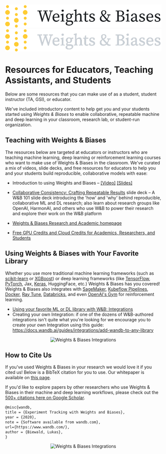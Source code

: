 <p align="center">
  <img src="https://github.com/wandb/wandb/blob/main/.github/wb-logo-lightbg.png#gh-light-mode-only" width="600" alt="Weights & Biases" />
  <img src="https://github.com/wandb/wandb/blob/main/.github/wb-logo-darkbg.png#gh-dark-mode-only" width="600" alt="Weights & Biases" />
</p>


# Resources for Educators, Teaching Assistants, and Students

Below are some resources that you can make use of as a student, student instructor (TA, GSI), or educator.


We've included introductory content to help get you and your students started using _Weights & Biases_ to enable collaborative, repeatable machine and deep learning in your classroom, research lab, or student-run organization.

## Teaching with Weights & Biases

The resources below are targeted at educators or instructors who are teaching machine learning, deep learning or reinforcement learning courses who want to make use of Weights & Biases in the classroom. We've curated a mix of videos, slide decks, and free resources for educators to help you and your students build reproducible, collaborative models with ease:

- Introduction to using Weights and Biases – [[Video]](https://www.youtube.com/watch?v=Se1HvbAM0O4) [[Slides]](https://docs.google.com/presentation/d/19Kh3EndlKfD_jGXqUaUiW_wsfn59PJY5KiRTQk3WkYA)

- [Collaborative Consistency: Crafting Repeatable Results](https://docs.google.com/presentation/d/13Zbn7_EOKtdNvl9m6W-yZLSR3rSI9QAaQDb84jmuG04/edit?usp=sharing) slide deck – A W&B 101 slide deck introducing the 'how' and 'why' behind reproducible, collaborative ML and DL research; also learn about research groups like OpenAI, HarmonAI, and others who use W&B to power their research and explore their work on the W&B platform
- [Weights & Biases Research and Academic homepage](https://wandb.ai/site/research?utm_source=edu_resources_github&utm_medium=repo&utm_campaign=q1_2023)
- [Free GPU Credits and Cloud Credits for Academics, Researchers, and Students](https://wandb.ai/andrea0/guides/reports/Cloud-Computing-Resources-for-Education--VmlldzozMjA1MTAx?utm_source=edu_resources_github&utm_medium=repo&utm_campaign=q1_2023)

## Using Weights & Biases with Your Favorite Library

Whether you use more traditional machine learning frameworks (such as [scikit-learn](https://docs.wandb.ai/guides/integrations/scikit?utm_source=edu_resources_github&utm_medium=repo&utm_campaign=q1_2023) or [XGBoost](https://docs.wandb.ai/guides/integrations/xgboost?utm_source=edu_resources_github&utm_medium=repo&utm_campaign=q1_2023)) or deep learning frameworks (like [TensorFlow](https://docs.wandb.ai/guides/integrations/tensorflow?utm_source=edu_resources_github&utm_medium=repo&utm_campaign=q1_2023), [PyTorch](https://docs.wandb.ai/guides/integrations/pytorch?utm_source=edu_resources_github&utm_medium=repo&utm_campaign=q1_2023), Jax, [Keras](https://docs.wandb.ai/guides/integrations/keras?utm_source=edu_resources_github&utm_medium=repo&utm_campaign=q1_2023), HuggingFace, etc.) Weights & Biases has you covered! Weights & Biases also integrates with [SageMaker](https://docs.wandb.ai/guides/integrations/other/sagemaker?utm_source=edu_resources_github&utm_medium=repo&utm_campaign=q1_2023), [Kubeflow Pipelines](https://docs.wandb.ai/guides/integrations/other/kubeflow-pipelines-kfp?utm_source=edu_resources_github&utm_medium=repo&utm_campaign=q1_2023), [Docker](https://docs.wandb.ai/guides/integrations/other/docker?utm_source=edu_resources_github&utm_medium=repo&utm_campaign=q1_2023), [Ray Tune](https://docs.wandb.ai/guides/integrations/other/ray-tune), [Databricks](https://docs.wandb.ai/guides/integrations/other/databricks?utm_source=edu_resources_github&utm_medium=repo&utm_campaign=q1_2023), and even [OpenAI's Gym](https://docs.wandb.ai/guides/integrations/other/openai-gym?utm_source=edu_resources_github&utm_medium=repo&utm_campaign=q1_2023) for reinforcement learning. 

- [Using your favorite ML or DL library with W&B: Integrations](https://docs.wandb.ai/guides/integrations?utm_source=edu_resources_github&utm_medium=repo&utm_campaign=q1_2023)
- Creating your own Integration: if one of the dozens of W&B-authored integrations isn't quite what you're looking for we encourage you to create your own Integration using this guide: https://docs.wandb.ai/guides/integrations/add-wandb-to-any-library 


<p align="center">
  <img src="https://raw.githubusercontent.com/wandb/edu/a533d97b22fc88358a322406d4a193116482f549/edu_resources/files/wandb_for_research_and_education_-_integrations.svg" width="600" alt="Weights & Biases Integrations" />
</p>


## How to Cite Us

If you've used Weights & Biases in your research we would love it if you cited us! Below is a BibTeX citation for you to use. Our whitepaper is available on [this page](https://docs.wandb.ai/company/company-faq#how-do-i-cite-weights-and-biases-in-a-paper?utm_source=edu_resources_github&utm_medium=repo&utm_campaign=q1_2023).

If you'd like to explore papers by other researchers who use Weights & Biases in their machine and deep learning workflows, please check out the [500+ citations here on Google Scholar](https://scholar.google.com/scholar?start=0&hl=en&as_sdt=2005&sciodt=0,5&cites=11167871456995846170&scipsc=).

```
@misc{wandb,
title = {Experiment Tracking with Weights and Biases},
year = {2020},
note = {Software available from wandb.com},
url={https://www.wandb.com/},
author = {Biewald, Lukas},
}
```

<p align="center">
  <img src="https://raw.githubusercontent.com/wandb/edu/a533d97b22fc88358a322406d4a193116482f549/edu_resources/files/all_research_orgs.svg" width="600" alt="Weights & Biases Integrations" />
</p>



